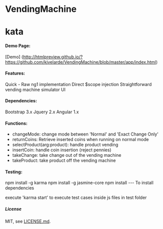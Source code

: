 # VendingMachine
kata
=============================
#### Demo Page:

[Demo] (http://htmlpreview.github.io/?https://github.com/kjvelarde/VendingMachine/blob/master/app/index.html)

#### Features:
Quick - Raw ng1 implementation
Direct $scope injection
Straightforward vending machine simulator UI

#### Dependencies:
Bootstrap 3.x
Jquery 2.x
Angular 1.x

#### Functions: 
* changeMode: change mode between 'Normal' and 'Exact Change Only'
* returnCoins: Retrieve inserted coins when running on normal mode
* selectProduct(arg:product): handle product vending
* insertCoin: handle coin insertion (reject pennies)
* takeChange: take change out of the vending machine
* takeProduct: take product off the vending machine

#### Testing:
npm install -g karma
npm install -g jasmine-core
npm install --- To install dependencies

execute 'karma start' to execute test cases inside js files in test folder

##### License

MIT, see [LICENSE.md](./LICENSE.md).

